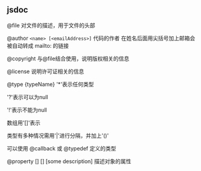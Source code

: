 ## jsdoc

@file
对文件的描述，用于文件的头部

@author `<name> [<emailAddress>]`
代码的作者
在姓名后面用尖括号加上邮箱会被自动转成 mailto: 的链接

@copyright <some copyright text>
与@file结合使用，说明版权相关的信息

@license <identifier>
说明许可证相关的信息

@type {typeName}
'*'表示任何类型

'?'表示可以为null

'!'表示不能为null

数组用'[]'表示

类型有多种情况需用'|'进行分隔，并加上'()'

可以使用 @callback 或 @typedef 定义的类型

@property [<type>] [<name>] [some description]
描述对象的属性
